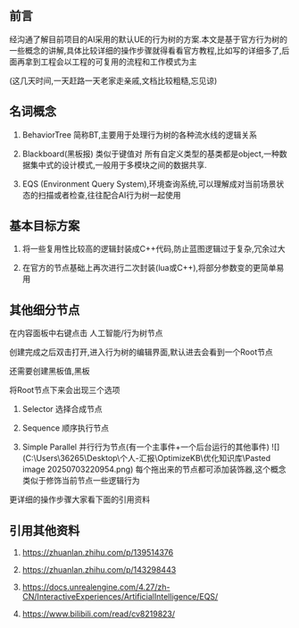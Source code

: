 ## **前言**

经沟通了解目前项目的AI采用的默认UE的行为树的方案.本文是基于官方行为树的一些概念的讲解,具体比较详细的操作步骤就得看看官方教程,比如写的详细多了,后面再拿到工程会以工程的可复用的流程和工作模式为主

(这几天时间,一天赶路一天老家走亲戚,文档比较粗糙,忘见谅)

## 名词概念

1. BehaviorTree 简称BT,主要用于处理行为树的各种流水线的逻辑关系
   
2. Blackboard(黑板报) 类似于键值对 所有自定义类型的基类都是object,一种数据集中式的设计模式,一般用于多模块之间的数据共享.
   
3. EQS (Environment Query System),环境查询系统,可以理解成对当前场景状态的扫描或者检查,往往配合AI行为树一起使用
   

## 基本目标方案

1. 将一些复用性比较高的逻辑封装成C++代码,防止蓝图逻辑过于复杂,冗余过大
   
2. 在官方的节点基础上再次进行二次封装(lua或C++),将部分参数变的更简单易用
   

## 其他细分节点

在内容面板中右键点击 人工智能/行为树节点

创建完成之后双击打开,进入行为树的编辑界面,默认进去会看到一个Root节点

还需要创建黑板值,黑板

将Root节点下来会出现三个选项

1. Selector 选择合成节点
   
2. Sequence 顺序执行节点
   
3. Simple Parallel 并行行为节点(有一个主事件+一个后台运行的其他事件)
![](C:\Users\36265\Desktop\个人-汇报\OptimizeKB\优化知识库\Pasted image 20250703220954.png)
每个拖出来的节点都可添加装饰器,这个概念类似于修饰当前节点一些逻辑行为

更详细的操作步骤大家看下面的引用资料

## 引用其他资料

1. https://zhuanlan.zhihu.com/p/139514376
   
2. https://zhuanlan.zhihu.com/p/143298443
   
3. https://docs.unrealengine.com/4.27/zh-CN/InteractiveExperiences/ArtificialIntelligence/EQS/
   
4. https://www.bilibili.com/read/cv8219823/